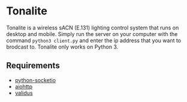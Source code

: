 # Tonalite
Tonalite is a wireless sACN (E.131) lighting control system that runs on desktop and mobile. Simply run the server on your computer with the command `python3 client.py` and enter the ip address that you want to brodcast to. Tonalite only works on Python 3.

## Requirements

- [python-socketio](https://pypi.org/project/python-socketio/)
- [aiohttp](https://pypi.org/project/aiohttp/)
- [validus](https://pypi.org/project/validus/)